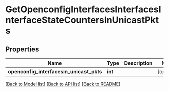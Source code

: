 # GetOpenconfigInterfacesInterfacesInterfaceStateCountersInUnicastPkts

## Properties
Name | Type | Description | Notes
------------ | ------------- | ------------- | -------------
**openconfig_interfacesin_unicast_pkts** | **int** |  | [optional] 

[[Back to Model list]](../README.md#documentation-for-models) [[Back to API list]](../README.md#documentation-for-api-endpoints) [[Back to README]](../README.md)



